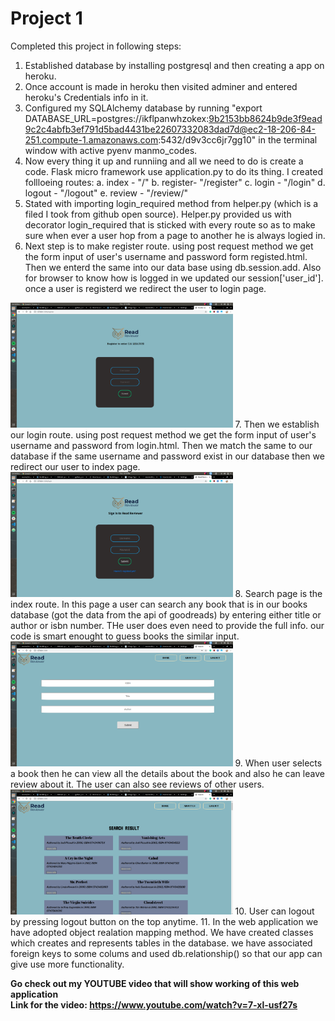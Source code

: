 # Project 1
Completed this project in following steps:

1. Established database by installing postgresql and then creating a app on heroku.
2. Once account is made in heroku then visited adminer and entered heroku's Credentials info in it.
3. Configured my SQLAlchemy database by running "export DATABASE_URL=postgres://ikflpanwhzokex:9b2153bb8624b9de3f9ead9c2c4abfb3ef791d5bad4431be22607332083dad7d@ec2-18-206-84-251.compute-1.amazonaws.com:5432/d9v3cc6jr7gg10" in the terminal window with active pyenv manmo_codes.
4. Now every thing it up and runniing and all we need to do is create a code. Flask micro framework use application.py to do its thing. I created follloeing routes:
a. index - "/"
b. register- "/register"
c. login - "/login"
d. logout - "/logout"
e. review - "/review/<id>"
5. Stated with importing login_required method from helper.py (which is a filed I took from github open source). Helper.py provided us with decorator login_required that is sticked with every route so as to make sure when ever a user hop from a page to another he is always logied in.
6. Next step is to make register route. using post request method we get the form input of user's username and password form registed.html. Then we enterd the same into our data base using db.session.add. Also for browser to know how is logged in we updated our session['user_id']. once a user is registerd we redirect the user to login page.
  <img src="ssRegister.png" height="200">
7. Then we establish our login route. using post request method we get the form input of user's username and password from login.html. Then we match the same to our database if the same username and password exist in our database then we redirect our user to index page.
  <img src="ssLogin.png" height="200">
8. Search page is the index route. In this page a user can search any book that is in our books database (got the data from the api of goodreads) by entering either title or author or isbn number. THe user does even need to provide the full info. our code is smart enought to guess books the similar input. 
  <img src="ssHome.png" height="200">
9. When user selects a book then he can view all the details about the book and also he can leave review about it. The user can also see reviews of other users. 
  <img src="ssSearch.png" height="200">
10. User can logout by pressing logout button on the top anytime.
11. In the web application we have adopted object realation mapping method. We have created classes which creates and represents tables in the database. we have associated foreign keys to some colums and used db.relationship() so that our app can give use more functionality. 

**Go check out my YOUTUBE video that will show working of this web application <br>Link for the video: <a src="https://www.youtube.com/watch?v=7-xl-usf27s"> https://www.youtube.com/watch?v=7-xl-usf27s</a>**
